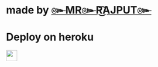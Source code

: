 #
# made by [๛MR๛R͜͡AJPUT๛](tg://openmessage?user_id=6607019861) 

 
# Deploy on heroku


<a href="https://dashboard.heroku.com/new?template=https://github.com/PRADEEP999901/Ban-all">
     <img height="30px" src="https://img.shields.io/badge/Deploy%20To%20Heroku-blueviolet?style=for-the-badge&logo=heroku">
  </a>
